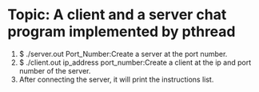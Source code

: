 # Topic: A client and a server chat program implemented by pthread
1. $ ./server.out Port_Number:Create a server at the port number.
2. $ ./client.out ip_address port_number:Create a client at the ip and port number of the server.
3. After connecting the server, it will print the instructions list.
